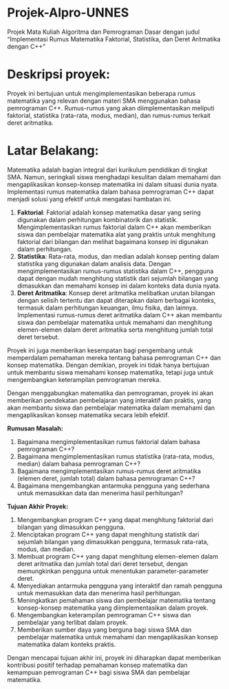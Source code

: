 # Projek-Alpro-UNNES
Projek Mata Kuliah Algoritma dan Pemrograman Dasar dengan judul “Implementasi Rumus Matematika Faktorial, Statistika, dan Deret Aritmatika dengan C++”

# Deskripsi proyek:
Proyek ini bertujuan untuk mengimplementasikan beberapa rumus matematika yang relevan dengan materi SMA menggunakan bahasa pemrograman C++. Rumus-rumus yang akan diimplementasikan meliputi faktorial, statistika (rata-rata, modus, median), dan rumus-rumus terkait deret aritmatika.

# Latar Belakang:
Matematika adalah bagian integral dari kurikulum pendidikan di tingkat SMA. Namun, seringkali siswa menghadapi kesulitan dalam memahami dan mengaplikasikan konsep-konsep matematika ini dalam situasi dunia nyata. Implementasi rumus matematika dalam bahasa pemrograman C++ dapat menjadi solusi yang efektif untuk mengatasi hambatan ini.
1. **Faktorial**: Faktorial adalah konsep matematika dasar yang sering digunakan dalam perhitungan kombinatorik dan statistik. Mengimplementasikan rumus faktorial dalam C++ akan memberikan siswa dan pembelajar matematika alat yang praktis untuk menghitung faktorial dari bilangan dan melihat bagaimana konsep ini digunakan dalam perhitungan.
2. **Statistika**: Rata-rata, modus, dan median adalah konsep penting dalam statistika yang digunakan dalam analisis data. Dengan mengimplementasikan rumus-rumus statistika dalam C++, pengguna dapat dengan mudah menghitung statistik dari sejumlah bilangan yang dimasukkan dan memahami konsep ini dalam konteks data dunia nyata.
3. **Deret Aritmatika**: Konsep deret aritmatika melibatkan urutan bilangan dengan selisih tertentu dan dapat diterapkan dalam berbagai konteks, termasuk dalam perhitungan keuangan, ilmu fisika, dan lainnya. Implementasi rumus-rumus deret aritmatika dalam C++ akan membantu siswa dan pembelajar matematika untuk memahami dan menghitung elemen-elemen dalam deret aritmatika serta menghitung jumlah total deret tersebut.

Proyek ini juga memberikan kesempatan bagi pengembang untuk memperdalam pemahaman mereka tentang bahasa pemrograman C++ dan konsep matematika. Dengan demikian, proyek ini tidak hanya bertujuan untuk membantu siswa memahami konsep matematika, tetapi juga untuk mengembangkan keterampilan pemrograman mereka.

Dengan menggabungkan matematika dan pemrograman, proyek ini akan memberikan pendekatan pembelajaran yang interaktif dan praktis, yang akan membantu siswa dan pembelajar matematika dalam memahami dan mengaplikasikan konsep matematika secara lebih efektif.

**Rumusan Masalah:**

1. Bagaimana mengimplementasikan rumus faktorial dalam bahasa pemrograman C++?
2. Bagaimana mengimplementasikan rumus statistika (rata-rata, modus, median) dalam bahasa pemrograman C++?
3. Bagaimana mengimplementasikan rumus-rumus deret aritmatika (elemen deret, jumlah total) dalam bahasa pemrograman C++?
4. Bagaimana mengembangkan antarmuka pengguna yang sederhana untuk memasukkan data dan menerima hasil perhitungan?

**Tujuan Akhir Proyek:**

1. Mengembangkan program C++ yang dapat menghitung faktorial dari bilangan yang dimasukkan pengguna.
2. Menciptakan program C++ yang dapat menghitung statistik dari sejumlah bilangan yang dimasukkan pengguna, termasuk rata-rata, modus, dan median.
3. Membuat program C++ yang dapat menghitung elemen-elemen dalam deret aritmatika dan jumlah total dari deret tersebut, dengan memungkinkan pengguna untuk menentukan parameter-parameter deret.
4. Menyediakan antarmuka pengguna yang interaktif dan ramah pengguna untuk memasukkan data dan menerima hasil perhitungan.
5. Meningkatkan pemahaman siswa dan pembelajar matematika tentang konsep-konsep matematika yang diimplementasikan dalam proyek.
6. Mengembangkan keterampilan pemrograman C++ siswa dan pembelajar yang terlibat dalam proyek.
7. Memberikan sumber daya yang berguna bagi siswa SMA dan pembelajar matematika untuk memahami dan mengaplikasikan konsep matematika dalam konteks praktis.

Dengan mencapai tujuan akhir ini, proyek ini diharapkan dapat memberikan kontribusi positif terhadap pemahaman konsep matematika dan kemampuan pemrograman C++ bagi siswa SMA dan pembelajar matematika.
